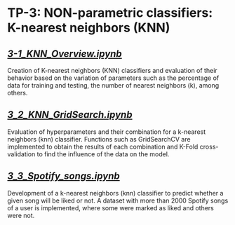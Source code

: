 # TP-3: NON-parametric classifiers: K-nearest neighbors (KNN)

## [*3-1_KNN_Overview.ipynb*](https://github.com/Alejandro-ZZ/Machine-Learning-UNS/blob/master/TP-3/3_1_KNN_Overview.ipynb)
Creation of K-nearest neighbors (KNN) classifiers and evaluation of their behavior based on the variation of parameters such as the percentage of data for training and testing, the number of nearest neighbors (k), among others.

## [*3_2_KNN_GridSearch.ipynb*](https://github.com/Alejandro-ZZ/Machine-Learning-UNS/blob/master/TP-3/3_2_KNN_GridSearch.ipynb)
Evaluation of hyperparameters and their combination for a k-nearest neighbors (knn) classifier. Functions such as GridSearchCV are implemented to obtain the results of each combination and K-Fold cross-validation to find the influence of the data on the model.

## [*3_3_Spotify_songs.ipynb*](https://github.com/Alejandro-ZZ/Machine-Learning-UNS/blob/master/TP-3/3_3_Spotify_songs.ipynb)
Development of a k-nearest neighbors (knn) classifier to predict whether a given song will be liked or not. A dataset with more than 2000 Spotify songs of a user is implemented, where some were marked as liked and others were not.

